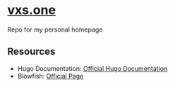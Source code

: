 # [vxs.one](https://vxs.one)

Repo for my personal homepage

## Resources
- Hugo Documentation: [Official Hugo Documentation](https://gohugo.io/documentation/)
- Blowfish: [Official Page](https://blowfish.page/)